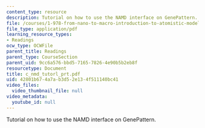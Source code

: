 ```yaml
---
content_type: resource
description: Tutorial on how to use the NAMD interface on GenePattern.
file: /courses/1-978-from-nano-to-macro-introduction-to-atomistic-modeling-techniques-january-iap-2007/42801b674a7ab3d52e134f511140bc41_c_nmd_tutorl_prt.pdf
file_type: application/pdf
learning_resource_types:
- Readings
ocw_type: OCWFile
parent_title: Readings
parent_type: CourseSection
parent_uid: 9cc6a576-bbd5-7165-7826-4e90b5b2eb8f
resourcetype: Document
title: c_nmd_tutorl_prt.pdf
uid: 42801b67-4a7a-b3d5-2e13-4f511140bc41
video_files:
  video_thumbnail_file: null
video_metadata:
  youtube_id: null
---
```

Tutorial on how to use the NAMD interface on GenePattern.

